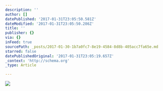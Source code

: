 ```yaml
---
description: ''
author: []
datePublished: '2017-01-31T23:05:50.581Z'
dateModified: '2017-01-31T23:05:50.286Z'
title: ''
publisher: {}
via: {}
inFeed: true
sourcePath: _posts/2017-01-30-1b7a0fc7-8e19-4584-8d8b-405acc7fa65e.md
starred: false
datePublishedOriginal: '2017-01-31T23:05:19.657Z'
_context: 'http://schema.org'
_type: Article

---
```

![](https://the-grid-user-content.s3-us-west-2.amazonaws.com/4ff5d1ff-9efe-4e35-a1d9-cfe276e9389a.gif)